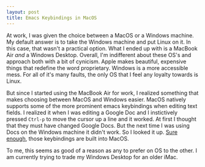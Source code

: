 ```yaml
---
layout: post
title: Emacs Keybindings in MacOS
---
```

At work, I was given the choice between a MacOS or a Windows machine. My default answer is to take the Windows machine and put Linux on it. In this case, that wasn't a practical option. What I ended up with is a MacBook Air *and* a Windows Desktop. Overall, I'm indifferent about these OS's and approach both with a bit of cynicism. Apple makes beautiful, expensive things that redefine the word proprietary. Windows is a more accessible mess. For all of it's many faults, the only OS that I feel any loyalty towards is Linux.

But since I started using the MacBook Air for work, I realized something that makes choosing between MacOS and Windows easier. MacOS natively supports some of the more prominent emacs keybindings when editing text fields. I realized it when I was editing a Google Doc and I instictively pressed `Ctrl-p` to move the cursor up a line and it worked. At first I thought that they must have changed Google Docs. But the next time I was using Docs on the Windows machine it didn't work. So I looked it up. [Sure enough](https://jblevins.org/log/kbd), those keybindings are built into MacOS.

To me, this seems as good of a reason as any to prefer on OS to the other. I am currently trying to trade my Windows Desktop for an older iMac.